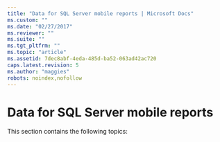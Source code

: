 ```yaml
---
title: "Data for SQL Server mobile reports | Microsoft Docs"
ms.custom: ""
ms.date: "02/27/2017"
ms.reviewer: ""
ms.suite: ""
ms.tgt_pltfrm: ""
ms.topic: "article"
ms.assetid: 7dec8abf-4eda-485d-ba52-063ad42ac720
caps.latest.revision: 5
ms.author: "maggies"
robots: noindex,nofollow
---
```

# Data for SQL Server mobile reports
This section contains the following topics: